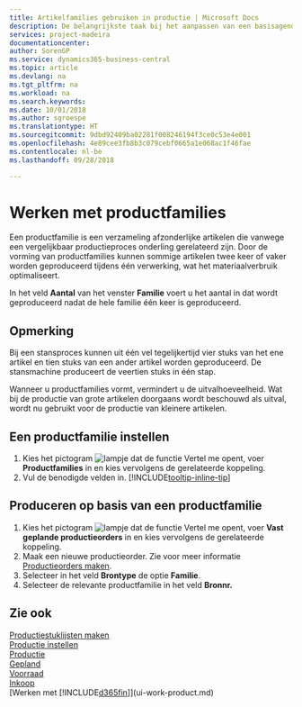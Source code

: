 ```yaml
---
title: Artikelfamilies gebruiken in productie | Microsoft Docs
description: De belangrijkste taak bij het aanpassen van een basisagenda voor uw bedrijf of voor een van uw zakelijke partners is het invoeren van wijzigingen in de statuswaarden Werkdag en Vrije dag.
services: project-madeira
documentationcenter: 
author: SorenGP
ms.service: dynamics365-business-central
ms.topic: article
ms.devlang: na
ms.tgt_pltfrm: na
ms.workload: na
ms.search.keywords: 
ms.date: 10/01/2018
ms.author: sgroespe
ms.translationtype: HT
ms.sourcegitcommit: 9dbd92409ba02281f008246194f3ce0c53e4e001
ms.openlocfilehash: 4e89cee3fb8b3c079cebf0665a1e068ac1f46fae
ms.contentlocale: nl-be
ms.lasthandoff: 09/28/2018

---
```

# <a name="work-with-production-families"></a>Werken met productfamilies
Een productfamilie is een verzameling afzonderlijke artikelen die vanwege een vergelijkbaar productieproces onderling gerelateerd zijn. Door de vorming van productfamilies kunnen sommige artikelen twee keer of vaker worden geproduceerd tijdens één verwerking, wat het materiaalverbruik optimaliseert.

In het veld **Aantal** van het venster **Familie** voert u het aantal in dat wordt geproduceerd nadat de hele familie één keer is geproduceerd.

## <a name="example"></a>Opmerking
Bij een stansproces kunnen uit één vel tegelijkertijd vier stuks van het ene artikel en tien stuks van een ander artikel worden geproduceerd. De stansmachine produceert de veertien stuks in één stap.

Wanneer u productfamilies vormt, vermindert u de uitvalhoeveelheid. Wat bij de productie van grote artikelen doorgaans wordt beschouwd als uitval, wordt nu gebruikt voor de productie van kleinere artikelen.

## <a name="to-set-up-a-production-family"></a>Een productfamilie instellen
1. Kies het pictogram ![lampje dat de functie Vertel me opent](media/ui-search/search_small.png "Vertel me wat u wilt doen"), voer **Productfamilies** in en kies vervolgens de gerelateerde koppeling.
2. Vul de benodigde velden in. [!INCLUDE[tooltip-inline-tip](includes/tooltip-inline-tip_md.md)]

## <a name="to-produce-based-on-a-production-familily"></a>Produceren op basis van een productfamilie
1. Kies het pictogram ![lampje dat de functie Vertel me opent](media/ui-search/search_small.png "Vertel me wat u wilt doen"), voer **Vast geplande productieorders** in en kies vervolgens de gerelateerde koppeling.
2. Maak een nieuwe productieorder. Zie voor meer informatie [Productieorders maken](production-how-to-create-production-orders.md).
3. Selecteer in het veld **Brontype** de optie **Familie**.  
4. Selecteer de relevante productfamilie in het veld **Bronnr.**

## <a name="see-also"></a>Zie ook
[Productiestuklijsten maken](production-how-to-create-production-boms.md)  
[Productie instellen](production-configure-production-processes.md)  
[Productie](production-manage-manufacturing.md)    
[Gepland](production-planning.md)   
[Voorraad](inventory-manage-inventory.md)  
[Inkoop](purchasing-manage-purchasing.md)  
[Werken met [!INCLUDE[d365fin](includes/d365fin_md.md)]](ui-work-product.md)

